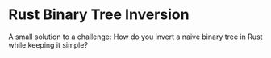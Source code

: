 # Rust Binary Tree Inversion

A small solution to a challenge: How do you invert a naive binary tree in Rust
while keeping it simple?
